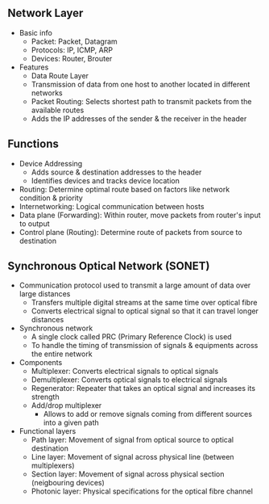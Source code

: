 ## Network Layer
- Basic info
  - Packet: Packet, Datagram
  - Protocols: IP, ICMP, ARP
  - Devices: Router, Brouter
- Features
  - Data Route Layer
  - Transmission of data from one host to another located in different networks
  - Packet Routing: Selects shortest path to transmit packets from the available routes
  - Adds the IP addresses of the sender & the receiver in the header

## Functions
- Device Addressing
  - Adds source & destination addresses to the header
  - Identifies devices and tracks device location
- Routing: Determine optimal route based on factors like network condition & priority
- Internetworking: Logical communication between hosts
- Data plane (Forwarding): Within router, move packets from router's input to output
- Control plane (Routing): Determine route of packets from source to destination

## Synchronous Optical Network (SONET)
- Communication protocol used to transmit a large amount of data over large distances
  - Transfers multiple digital streams at the same time over optical fibre
  - Converts electrical signal to optical signal so that it can travel longer distances
- Synchronous network
  - A single clock called PRC (Primary Reference Clock) is used
  - To handle the timing of transmission of signals & equipments across the entire network
- Components
  - Multiplexer: Converts electrical signals to optical signals
  - Demultiplexer: Converts optical signals to electrical signals
  - Regenerator: Repeater that takes an optical signal and increases its strength
  - Add/drop multiplexer
    - Allows to add or remove signals coming from different sources into a given path
- Functional layers
  - Path layer: Movement of signal from optical source to optical destination
  - Line layer: Movement of signal across physical line (between multiplexers)
  - Section layer: Movement of signal across physical section (neigbouring devices)
  - Photonic layer: Physical specifications for the optical fibre channel
